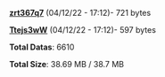 [**zrt367q7**](/data/zrt367q7.txt) (04/12/22 - 17:12)- 721 bytes

[**Ttejs3wW**](/data/Ttejs3wW.txt) (04/12/22 - 17:12)- 597 bytes

**Total Datas**: 6610

**Total Size**: 38.69 MB / 38.7 MB
